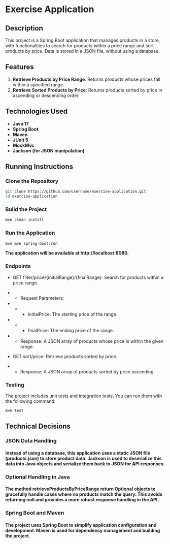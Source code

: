 # Exercise Application

## Description

This project is a Spring Boot application that manages products in a store, with functionalities to search for products within a price range and sort products by price. Data is stored in a JSON file, without using a database.

## Features

1. **Retrieve Products by Price Range**: Returns products whose prices fall within a specified range.
2. **Retrieve Sorted Products by Price**: Returns products sorted by price in ascending or descending order.

## Technologies Used

- **Java 17**
- **Spring Boot**
- **Maven**
- **JUnit 5**
- **MockMvc**
- **Jackson (for JSON manipulation)**

## Running Instructions

### Clone the Repository

```bash
git clone https://github.com/username/exercise-application.git
cd exercise-application
```

### Build the Project

```bash
mvn clean install
```

### Run the Application

```bash
mvn mvn spring-boot:run
```
**The application will be available at http://localhost:8080.**

### Endpoints

- GET filter/price/{initialRange}/{finalRange}: Search for products within a price range.

- - Request Parameters:

- - - initialPrice: The starting price of the range.

- - - finalPrice: The ending price of the range.

- - Response: A JSON array of products whose price is within the given range.

- GET sort/price: Retrieve products sorted by price.

- - Response: A JSON array of products sorted by price ascending.

### Testing

The project includes unit tests and integration tests. You can run them with the following command:
```bash
mvn test
```
## Technical Decisions
### JSON Data Handling
#### Instead of using a database, this application uses a static JSON file (products.json) to store product data. Jackson is used to deserialize this data into Java objects and serialize them back to JSON for API responses.

### Optional Handling in Java
#### The method retrieveProductsByPriceRange return Optional objects to gracefully handle cases where no products match the query. This avoids returning null and provides a more robust response handling in the API.

### Spring Boot and Maven
#### The project uses Spring Boot to simplify application configuration and development. Maven is used for dependency management and building the project.

